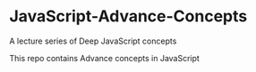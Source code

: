 # JavaScript-Advance-Concepts


A lecture series of Deep JavaScript concepts 

 This repo contains Advance concepts in JavaScript 
 
 
